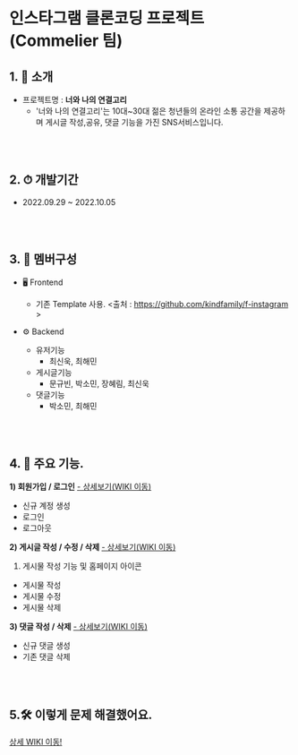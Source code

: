 # 인스타그램 클론코딩 프로젝트 (Commelier 팀)

## 1. 🌈 소개
- 프로젝트명 : **너와 나의 연결고리**
  - '너와 나의 연결고리'는 10대~30대 젊은 청년들의 온라인 소통 공간을 제공하며 게시글 작성,공유,
  댓글 기능을 가진 SNS서비스입니다.

<br><br>

## 2. ⏱︎ 개발기간
- 2022.09.29 ~ 2022.10.05

<br><br>

## 3. 🐥 멤버구성
- 🖥 Frontend
  - 기존 Template 사용. <출처 : https://github.com/kindfamily/f-instagram >

- ⚙ Backend 
  - 유저기능 
    - 최신욱, 최해민
  - 게시글기능
    - 문규빈, 박소민, 장혜림, 최신욱
  - 댓글기능
    - 박소민, 최해민

<br><br>

## 4. 📂 주요 기능.

**1) 회원가입 / 로그인** <a href="https://github.com/haeminchoi2/Commelier/wiki/%EC%A3%BC%EC%9A%94-%EA%B8%B0%EB%8A%A5-%EC%86%8C%EA%B0%9C#-%ED%9A%8C%EC%9B%90%EA%B0%80%EC%9E%85--%EB%A1%9C%EA%B7%B8%EC%9D%B8--%EB%A1%9C%EA%B7%B8%EC%95%84%EC%9B%83">- 상세보기(WIKI 이동)</a>
  - 신규 계정 생성
  - 로그인
  - 로그아웃

**2) 게시글 작성 / 수정 / 삭제** <a href="https://github.com/haeminchoi2/Commelier/wiki/%EC%A3%BC%EC%9A%94-%EA%B8%B0%EB%8A%A5-%EC%86%8C%EA%B0%9C#-%EA%B2%8C%EC%8B%9C%EA%B8%80-%EC%9E%91%EC%84%B1--%EC%88%98%EC%A0%95--%EC%82%AD%EC%A0%9C">- 상세보기(WIKI 이동)</a>
1. 게시물 작성 기능 및 홈페이지 아이콘
- 게시물 작성
- 게시물 수정
- 게시물 삭제




**3) 댓글 작성 / 삭제** <a href="https://github.com/haeminchoi2/Commelier/wiki/%EC%A3%BC%EC%9A%94-%EA%B8%B0%EB%8A%A5-%EC%86%8C%EA%B0%9C#-%EB%8C%93%EA%B8%80-%EC%9E%91%EC%84%B1-%EB%B0%8F-%EC%82%AD%EC%A0%9C-%EA%B8%B0%EB%8A%A5">- 상세보기(WIKI 이동)</a>
  - 신규 댓글 생성
  - 기존 댓글 삭제

<br><br>


## 5.🛠️ 이렇게 문제 해결했어요.
<a href="https://github.com/haeminchoi2/Commelier/wiki/%ED%8A%B8%EB%9F%AC%EB%B8%94%EC%8A%88%ED%8C%85">상세 WIKI 이동!</a>


